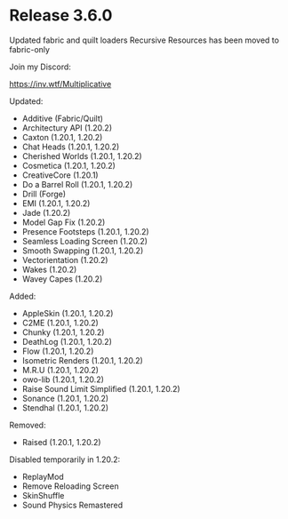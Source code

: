 # Release 3.6.0

Updated fabric and quilt loaders
Recursive Resources has been moved to fabric-only

Join my Discord:

https://inv.wtf/Multiplicative

Updated:
- Additive (Fabric/Quilt)
- Architectury API (1.20.2)
- Caxton (1.20.1, 1.20.2)
- Chat Heads (1.20.1, 1.20.2)
- Cherished Worlds (1.20.1, 1.20.2)
- Cosmetica (1.20.1, 1.20.2)
- CreativeCore (1.20.1)
- Do a Barrel Roll (1.20.1, 1.20.2)
- Drill (Forge)
- EMI (1.20.1, 1.20.2)
- Jade (1.20.2)
- Model Gap Fix (1.20.2)
- Presence Footsteps (1.20.1, 1.20.2)
- Seamless Loading Screen (1.20.2)
- Smooth Swapping (1.20.1, 1.20.2)
- Vectorientation (1.20.2)
- Wakes (1.20.2)
- Wavey Capes (1.20.2)

Added:
- AppleSkin (1.20.1, 1.20.2)
- C2ME (1.20.1, 1.20.2)
- Chunky (1.20.1, 1.20.2)
- DeathLog (1.20.1, 1.20.2)
- Flow (1.20.1, 1.20.2)
- Isometric Renders (1.20.1, 1.20.2)
- M.R.U (1.20.1, 1.20.2)
- owo-lib (1.20.1, 1.20.2)
- Raise Sound Limit Simplified (1.20.1, 1.20.2)
- Sonance (1.20.1, 1.20.2)
- Stendhal (1.20.1, 1.20.2)

Removed:
- Raised (1.20.1, 1.20.2)

Disabled temporarily in 1.20.2:
- ReplayMod
- Remove Reloading Screen
- SkinShuffle
- Sound Physics Remastered
